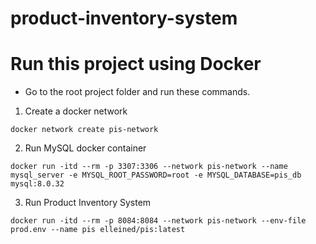 # product-inventory-system

# Run this project using Docker
- Go to the root project folder and run these commands.
1. Create a docker network
```
docker network create pis-network
```

2. Run MySQL docker container
```
docker run -itd --rm -p 3307:3306 --network pis-network --name mysql_server -e MYSQL_ROOT_PASSWORD=root -e MYSQL_DATABASE=pis_db mysql:8.0.32
```

3. Run Product Inventory System
```
docker run -itd --rm -p 8084:8084 --network pis-network --env-file prod.env --name pis elleined/pis:latest
```